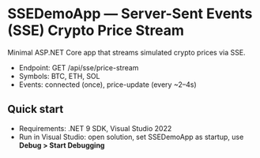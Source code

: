 # SSEDemoApp — Server-Sent Events (SSE) Crypto Price Stream

Minimal ASP.NET Core app that streams simulated crypto prices via SSE.

- Endpoint: GET /api/sse/price-stream
- Symbols: BTC, ETH, SOL
- Events: connected (once), price-update (every ~2–4s)

## Quick start
- Requirements: .NET 9 SDK, Visual Studio 2022
- Run in Visual Studio: open solution, set SSEDemoApp as startup, use __Debug > Start Debugging__
